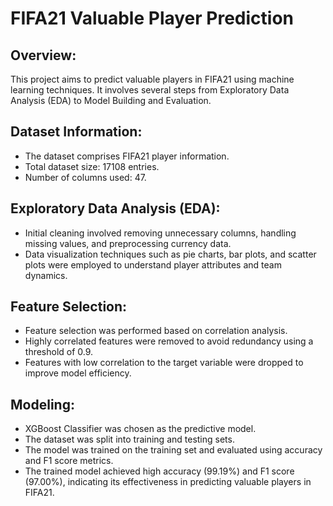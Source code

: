 # FIFA21 Valuable Player Prediction

## Overview:
This project aims to predict valuable players in FIFA21 using machine learning techniques. It involves several steps from Exploratory Data Analysis (EDA) to Model Building and Evaluation.

## Dataset Information:
- The dataset comprises FIFA21 player information.
- Total dataset size: 17108 entries.
- Number of columns used: 47.

## Exploratory Data Analysis (EDA):
- Initial cleaning involved removing unnecessary columns, handling missing values, and preprocessing currency data.
- Data visualization techniques such as pie charts, bar plots, and scatter plots were employed to understand player attributes and team dynamics.

## Feature Selection:
- Feature selection was performed based on correlation analysis.
- Highly correlated features were removed to avoid redundancy using a threshold of 0.9.
- Features with low correlation to the target variable were dropped to improve model efficiency.

## Modeling:
- XGBoost Classifier was chosen as the predictive model.
- The dataset was split into training and testing sets.
- The model was trained on the training set and evaluated using accuracy and F1 score metrics.
- The trained model achieved high accuracy (99.19%) and F1 score (97.00%), indicating its effectiveness in predicting valuable players in FIFA21.

